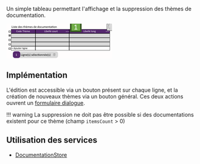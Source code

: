 Un simple tableau permettant l'affichage et la suppression des thèmes de documentation.

![](../../medias/documentation_themes_table.png)

## Implémentation

L'édition est accessible via un bouton présent sur chaque ligne, et la création de nouveaux thèmes via un bouton général. Ces deux actions ouvrent un [formulaire dialogue](./DocumentationThemeFormDialog.md).

!!! warning
    La suppression ne doit pas être possible si des documentations existent pour ce thème (champ `itemsCount` > 0)

## Utilisation des services

- [DocumentationStore](/Store/DocumentationStore)